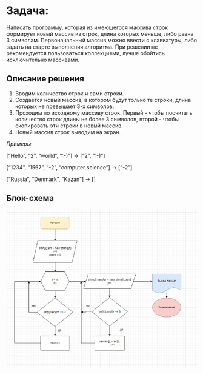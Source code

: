 # Задача: 

Написать программу, которая из имеющегося массива строк формирует новый массив из строк, длина которых меньше, либо равна 3 символам. Первоначальный массив можно ввести с клавиатуры, либо задать на старте выполнения алгоритма. При решении не рекомендуется пользоваться коллекциями, лучше обойтись исключительно массивами.

## Описание решения

1. Вводим количество строк и сами строки.
2. Создается новый массив, в котором будут только те строки, длина которых не превышает 3-х символов.
3. Проходим по исходному массиву строк. Первый - чтобы посчитать количество строк длины не более 3 символов, второй - чтобы скопировать эти строки в новый массив.
4. Новый массив строк выводим на экран.

*Примеры*:

[“Hello”, “2”, “world”, “:-)”] → [“2”, “:-)”]

[“1234”, “1567”, “-2”, “computer science”] → [“-2”]

[“Russia”, “Denmark”, “Kazan”] → []


## Блок-схема

![Блок-схема](Algoritm.jpg)
